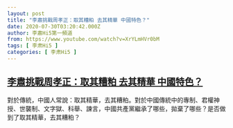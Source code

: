 ```yaml
---
layout: post
title: "李肅挑戰周孝正：取其糟粕 去其精華 中國特色？"
date: 2020-07-30T03:20:42.000Z
author: 李肅Hi5第一頻道
from: https://www.youtube.com/watch?v=XrYLmHVr0bM
tags: [ 李肃Hi5 ]
categories: [ 李肃Hi5 ]
---
```

<!--1596079242000-->
[李肅挑戰周孝正：取其糟粕 去其精華 中國特色？](https://www.youtube.com/watch?v=XrYLmHVr0bM)
------

<div>
對於傳統，中國人常說：取其精華，去其糟粕。對於中國傳統中的專制、君權神授、世襲制、文字獄、科舉、諫言，中國共產黨繼承了哪些，拋棄了哪些？是否做到了取其精華，去其糟粕？
</div>

